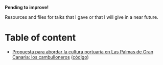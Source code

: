 **Pending to improve!**

Resources and files for talks that I gave or that I will give in a near future.

# Table of content
- [Propuesta para abordar la cultura portuaria en Las Palmas de Gran Canaria: los cambulloneros](https://ivanhercaz.github.io/research/talks/2017-12-01%20cambulloneros%20congreso%20gobernanza/) ([código](https://github.com/ivanhercaz/research/tree/master/talks/2017-12-01%20cambulloneros%20congreso%20gobernanza))
